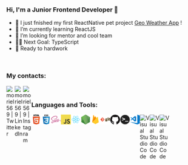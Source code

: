 ### Hi, I'm a Junior Frontend Developer 👋

- 🔭 I just fnished my first ReactNative pet project [Geo Weather App][petProject] !
- 🌱 I’m currently learning ReactJS
- 👯 I’m looking for mentor and cool team
- :man_student: Next Goal: TypeScript
- :mechanical_arm: Ready to hardwork

<br />

### My contacts:

[<img align="left" alt="moriel569 | Twitter" width="22px" src="https://cdn.jsdelivr.net/npm/simple-icons@v3/icons/telegram.svg" />][telegram]
[<img align="left" alt="moriel569 | LinkedIn" width="22px" src="https://cdn.jsdelivr.net/npm/simple-icons@v3/icons/linkedin.svg" />][linkedin]
[<img align="left" alt="moriel569 | Instagram" width="22px" src="https://cdn.jsdelivr.net/npm/simple-icons@v3/icons/facebook.svg" />][facebook]

<br />

### Languages and Tools:

<img align="left" alt="HTML5" width="26px" src="https://raw.githubusercontent.com/github/explore/80688e429a7d4ef2fca1e82350fe8e3517d3494d/topics/html/html.png" />
<img align="left" alt="CSS3" width="26px" src="https://raw.githubusercontent.com/github/explore/80688e429a7d4ef2fca1e82350fe8e3517d3494d/topics/css/css.png" />
<img align="left" alt="Sass" width="26px" src="https://raw.githubusercontent.com/github/explore/80688e429a7d4ef2fca1e82350fe8e3517d3494d/topics/sass/sass.png" />
<img align="left" alt="JavaScript" width="26px" src="https://raw.githubusercontent.com/github/explore/80688e429a7d4ef2fca1e82350fe8e3517d3494d/topics/javascript/javascript.png" />
<img align="left" alt="React" width="26px" src="https://raw.githubusercontent.com/github/explore/80688e429a7d4ef2fca1e82350fe8e3517d3494d/topics/react/react.png" />
<img align="left" alt="Node.js" width="26px" src="https://raw.githubusercontent.com/github/explore/80688e429a7d4ef2fca1e82350fe8e3517d3494d/topics/nodejs/nodejs.png" />
<img align="left" alt="MongoDB" width="26px" src="https://raw.githubusercontent.com/github/explore/80688e429a7d4ef2fca1e82350fe8e3517d3494d/topics/firebase/firebase.png" />
<img align="left" alt="Git" width="26px" src="https://raw.githubusercontent.com/github/explore/80688e429a7d4ef2fca1e82350fe8e3517d3494d/topics/git/git.png" />
<img align="left" alt="GitHub" width="26px" src="https://raw.githubusercontent.com/github/explore/78df643247d429f6cc873026c0622819ad797942/topics/github/github.png" />
<img align="left" alt="Terminal" width="26px" src="https://raw.githubusercontent.com/github/explore/80688e429a7d4ef2fca1e82350fe8e3517d3494d/topics/terminal/terminal.png" />
<img align="left" alt="Visual Studio Code" width="26px" src="https://raw.githubusercontent.com/github/explore/80688e429a7d4ef2fca1e82350fe8e3517d3494d/topics/visual-studio-code/visual-studio-code.png" />
<img align="left" alt="Visual Studio Code" width="26px" src="https://cdn.jsdelivr.net/npm/simple-icons@3/icons/adobeillustrator.svg" />
<img align="left" alt="Visual Studio Code" width="26px" src="https://cdn.jsdelivr.net/npm/simple-icons@3/icons/adobephotoshop.svg" />
<img align="left" alt="Visual Studio Code" width="26px" src="https://cdn.jsdelivr.net/npm/simple-icons@3/icons/figma.svg" />

<br />
<br />

[petProject]: https://github.com/moriel569/geoweatherapp
[telegram]: https://t.me/PavelMGP
[facebook]: https://www.facebook.com/foodisgood.pavel
[linkedin]: https://wwww.linkedin.com/in/Pavel-Sorokin85
